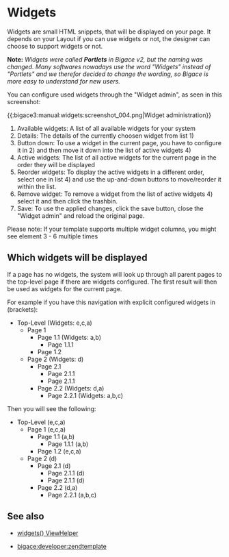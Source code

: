 # Widgets

Widgets are small HTML snippets, that will be displayed on your page.
It depends on your Layout if you can use widgets or not, the designer can choose to support widgets or not.

__Note:__ *Widgets were called **Portlets** in Bigace v2, but the naming was changed. Many softwares nowadays use the word "Widgets" instead of "Portlets" and we therefor decided to change the wording, so Bigace is more easy to understand for new users.*

You can configure used widgets through the "Widget admin", as seen in this screenshot:

{{:bigace3:manual:widgets:screenshot_004.png|Widget administration}}
 1.  Available widgets: A list of all available widgets for your system
 2.  Details: The details of the currently choosen widget from list 1)
 3.  Button down: To use a widget in the current page, you have to configure it in 2) and then move it down into the list of active widgets 4)
 4.  Active widgets: The list of all active widgets for the current page in the order they will be displayed
 5.  Reorder widgets: To display the active widgets in a different order, select one in list 4) and use the up-and-down buttons to move/reorder it within the list.
 6.  Remove widget: To remove a widget from the list of active widgets 4) select it and then click the trashbin.
 7.  Save: To use the applied changes, click the save button, close the "Widget admin" and reload the original page.

Please note: If your template supports multiple widget columns, you might see element 3 - 6 multiple times

## Which widgets will be displayed

If a page has no widgets, the system will look up through all parent pages to the top-level page if there are widgets configured. The first result will then be used as widgets for the current page.

For example if you have this navigation with explicit configured widgets in (brackets):


*  Top-Level (Widgets: e,c,a)
    * Page 1
      * Page 1.1 (Widgets: a,b)
        * Page 1.1.1 
      * Page 1.2
    * Page 2 (Widgets: d)
      * Page 2.1 
        * Page 2.1.1
        * Page 2.1.1
      * Page 2.2 (Widgets: d,a)
        * Page 2.2.1 (Widgets: a,b,c)

Then you will see the following:


*  Top-Level (e,c,a)
    * Page 1 (e,c,a)
      * Page 1.1 (a,b)
        * Page 1.1.1 (a,b) 
      * Page 1.2 (e,c,a)
    * Page 2 (d)
      * Page 2.1 (d) 
        * Page 2.1.1 (d)
        * Page 2.1.1 (d)
      * Page 2.2 (d,a)
        * Page 2.2.1 (a,b,c)


## See also

*  [widgets() ViewHelper](bigace/developer/viewhelper/widgets)

*  [bigace:developer:zendtemplate](bigace/developer/zendtemplate)

